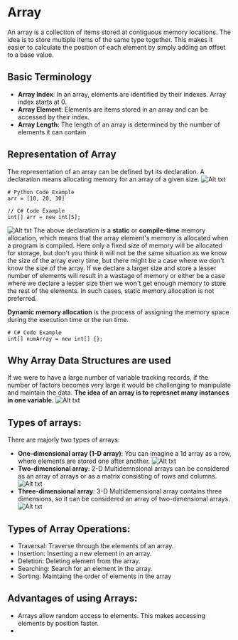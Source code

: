 # Array
An array is a collection of items stored at contiguous memory locations. The idea is to store multiple items of the same type together. This makes it easier to calculate the position of each element by simply adding an offset to a base value.
## Basic Terminology
- **Array Index**: In an array, elements are identified by their indexes. Array index starts at 0.
- **Array Element**: Elements are items stored in an array and can be accessed by their index.
- **Array Length**: The length of an array is determined by the number of elements it can contain
  
## Representation of Array
The representation of an array can be defined byt its declaration. A declaration means allocating memory for an array of a given size. 
![Alt txt](https://media.geeksforgeeks.org/wp-content/uploads/20220721080308/array.png "Array")
```
# Python Code Example
arr = [10, 20, 30]
```
```
// C# Code Example
int[] arr = new int[5];
```
![Alt txt](https://media.geeksforgeeks.org/wp-content/uploads/20220721113333/Arraydeclaration-660x168.png "Array Declaration")
The above declaration is a **static** or **compile-time** memory allocation, which means that the array element's memory is allocated when a program is compiled. Here only a fixed size of memory will be allocated for storage, but don't you think it will not be the same situation as we know the size of the array every time, but there might be a case where we don't know the size of the array. If we declare a larger size and store a lesser number of elements will result in a wastage of memory or either be a case where we declare a lesser size then we won't get enough memory to store the rest of the elements. In such cases, static memory allocation is not preferred. 

**Dynamic memory allocation** is the process of assigning the memory space during the execution time or the run time. 
```
# C# Code Example
int[] numArray = new int[] {};
```

## Why Array Data Structures are used
If we were to have a large number of variable tracking records, if the number of factors becomes very large it would be challenging to manipulate and maintain the data. **The idea of an array is to represnet many instances in one variable.**
![Alt txt](https://media.geeksforgeeks.org/wp-content/uploads/20220728175153/Needforarray-660x379.png "Array Use Case")

## Types of arrays:
There are majorly two types of arrays:
- **One-dimensional array (1-D array)**: You can imagine a 1d array as a row, where elements are stored one after another.
![Alt txt](https://media.geeksforgeeks.org/wp-content/uploads/20220721112600/1Darray.png "1-D Arrays")
- **Two-dimensional array**: 2-D Multidemnsional arrays can be considered as an array of arrays or as a matrix consisting of rows and columns.
![Alt txt](https://media.geeksforgeeks.org/wp-content/uploads/20220721112715/2Darray.png "2-D Arrays")
- **Three-dimensional array**: 3-D Multidemensional array contains three dimensions, so it can be considered an array of two-dimensional arrays.
![Alt txt](https://media.geeksforgeeks.org/wp-content/uploads/20230321164742/3D-array.png "3-D Arrays")

## Types of Array Operations:
- Traversal: Traverse through the elements of an array.
- Insertion: Inserting a new element in an array.
- Deletion: Deleting element from the array.
- Searching: Search for an element in the array.
- Sorting: Maintaing the order of elements in the array

## Advantages of using Arrays:
- Arrays allow random access to elements. This makes accessing elements by position faster.
- 
